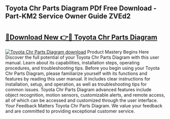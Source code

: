 ## Toyota Chr Parts Diagram PDf Free Download - Part-KM2 Service Owner Guide ZVEd2

# <h2><a href="http://dfi6h2.blite.top/?on=Toyota+Chr+Parts+Diagram">🔗Download New 👉🔴 Toyota Chr Parts Diagram</a></h2>

[![Toyota Chr Parts Diagram download](https://i.imgur.com/lujVjoI.png)](http://dfi6h2.blite.top/?on=Toyota+Chr+Parts+Diagram)
Product Mastery Begins Here Discover the full potential of your Toyota Chr Parts Diagram with this user manual. Learn about its capabilities, installation steps, operating procedures, and troubleshooting tips. Before you begin using your Toyota Chr Parts Diagram, please familiarize yourself with its functions and features by reading this user manual. It includes clear instructions for installation, setup, and operation, as well as troubleshooting tips for common issues. Toyota Chr Parts Diagram advanced features include object recognition, motion sensors, customizable alerts, and remote access, all of which can be accessed and customized through the user interface. Your Feedback Matters Toyota Chr Parts Diagram. We value your feedback and are committed to providing exceptional customer service.
